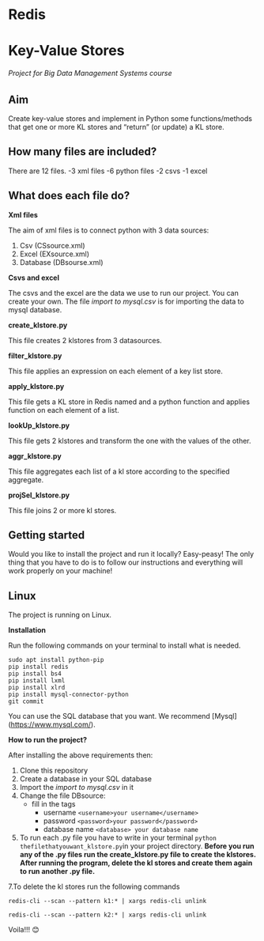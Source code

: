 # Redis
# Key-Value Stores
###### Project for _Big Data Management Systems_ course

## Aim

Create key-value stores and implement in Python some functions/methods that get one or more KL stores and “return” (or update)
a KL store.

## How many files are included?

There are 12 files.
-3 xml files
-6 python files
-2 csvs
-1 excel

## What does each file do?

**Xml files**

The aim of xml files is to connect python with 3 data sources:

1. Csv (CSsource.xml)
2. Excel (EXsource.xml)
3. Database (DBsourse.xml)

**Csvs and excel**

The csvs and the excel are the data we use to run our project. You can create your own. The file _import to mysql.csv_ is for importing
the data to mysql database.

**create_klstore.py**

This file creates 2 klstores from 3 datasources.

**filter_klstore.py**

This file applies an expression on each element of a key list store.

**apply_klstore.py**

This file gets a KL store in Redis named <name1> and a python function and applies function on each element of a list.

**lookUp_klstore.py**

This file gets 2 klstores and transform the one with the values of the other. 

**aggr_klstore.py**

This file aggregates each list of a kl store according to the specified aggregate. 

**projSel_klstore.py**

This file joins 2 or more kl stores.

## Getting started

Would you like to install the project and run it locally? Easy-peasy! The only thing that you have to do is to follow our instructions and everything will work properly on your machine!

## Linux

The project is running on Linux.

**Installation**

Run the following commands on your terminal to install what is needed.

```
sudo apt install python-pip
pip install redis
pip install bs4
pip install lxml
pip install xlrd
pip install mysql-connector-python
git commit
```
You can use the SQL database that you want. We recommend [Mysql] (https://www.mysql.com/).

**How to run the project?**

After installing the above requirements then:

1. Clone this repository
2. Create a database in your SQL database 
4. Import the _import to mysql.csv_ in it
5. Change the file DBsource:
    - fill in the tags
        - username 	```<username>your username</username>```
        - password  ```<password>your password</password>```
        - database name ```<database> your database name```
6. To run each .py file you have to write in your terminal  ```python thefilethatyouwant_klstore.py```in your project directory. 
**Before you run any of the .py files run the create_klstore.py file to create the klstores. After running the program, delete the kl stores and create them again to run another .py file.**

7.To delete the kl stores run the following commands

```redis-cli --scan --pattern k1:* | xargs redis-cli unlink```

```redis-cli --scan --pattern k2:* | xargs redis-cli unlink ``` 

Voila!!! :blush:



